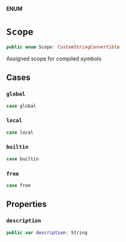 **ENUM**

# `Scope`

```swift
public enum Scope: CustomStringConvertible
```

Assigned scope for compiled symbols

## Cases
### `global`

```swift
case global
```

### `local`

```swift
case local
```

### `builtin`

```swift
case builtin
```

### `free`

```swift
case free
```

## Properties
### `description`

```swift
public var description: String
```
